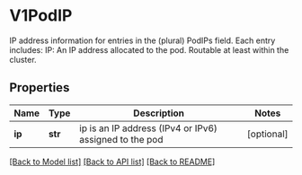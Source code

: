 # V1PodIP

IP address information for entries in the (plural) PodIPs field. Each entry includes:    IP: An IP address allocated to the pod. Routable at least within the cluster.

## Properties
Name | Type | Description | Notes
------------ | ------------- | ------------- | -------------
**ip** | **str** | ip is an IP address (IPv4 or IPv6) assigned to the pod | [optional] 

[[Back to Model list]](../README.md#documentation-for-models) [[Back to API list]](../README.md#documentation-for-api-endpoints) [[Back to README]](../README.md)


